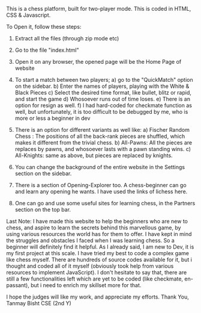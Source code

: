 This is a chess platform, built for two-player mode. This is coded in HTML, CSS & Javascript. 

To Open it, follow these steps:

1) Extract all the files (through zip mode etc)
2) Go to the file "index.html"
3) Open it on any browser, the opened page will be the Home Page of website

4) To start a match between two players;
   a) go to the "QuickMatch" option on the sidebar.
   b) Enter the names of players, playing with the White & Black Pieces
   c) Select the desired time format, like bullet, blitz or rapid, and start the game
   d) Whosoever runs out of time loses.
   e) There is an option for resign as well.
   f) I had hard-coded for checkmate function as well, but unfortunately, it is too difficult to be debugged by me, who is more or less a beginner in dev
   
5) There is an option for different variants as well like:
  a) Fischer Random Chess : The positions of all the back-rank pieces are shuffled, which makes it different from the trivial chess.
  b) All-Pawns: All the pieces are replaces by pawns, and whosoever lasts with a pawn standing wins.
  c) All-Knights: same as above, but pieces are replaced by knights.

6) You can change the background of the entire website in the Settings section on the sidebar.
7) There is a section of Opening-Explorer too. A chess-beginner can go and learn any opening he wants. I have used the links of lichess here.
8) One can go and use some useful sites for learning chess, in the Partners section on the top bar.


Last Note: I have made this website to help the beginners who are new to chess, and aspire to learn the secrets behind this marvellous game, by using various resources the world has for them to offer.
I have kept in mind the struggles and obstacles I faced when I was learning chess. So a beginner will definitely find it helpful. As I already said, I am new to Dev, it is my first project at this scale. 
I have tried my best to code a complex game like chess myself. There are hundreds of source codes available for it, but i thought and coded all of it myself (obviously took help from various resources to 
implement JavaScript). I don't hesitate to say that, there are still a few functionalities left which are yet to be coded (like checkmate, en-passant), but i need to enrich my skillset more for that.

I hope the judges will like my work, and appreciate my efforts. 
Thank You,
Tanmay Bisht
CSE (2nd Y)
